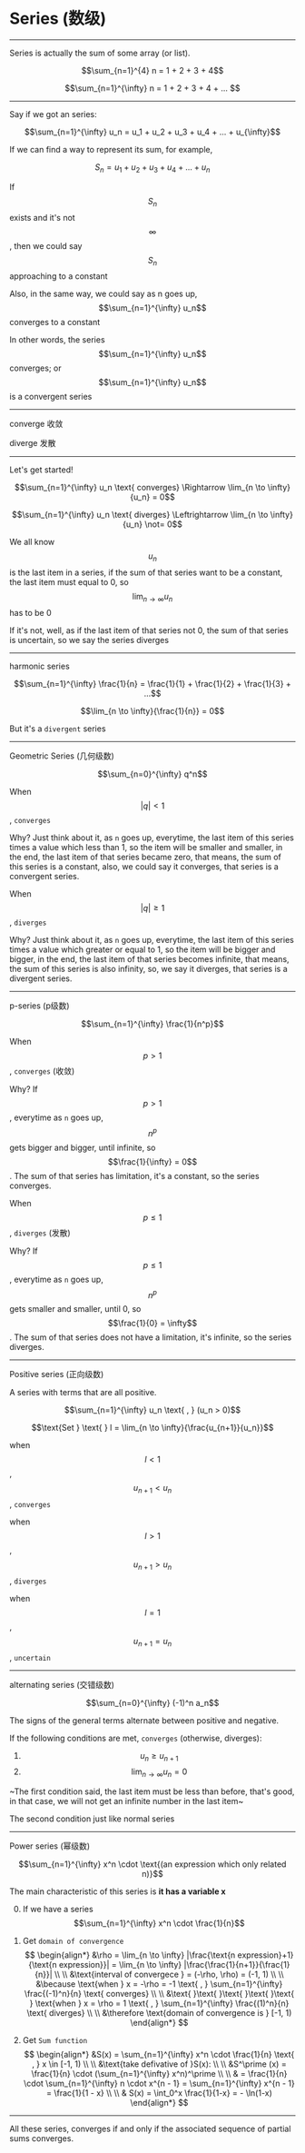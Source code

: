 # Series (数级)
___

Series is actually the sum of some array (or list).

$$\sum_{n=1}^{4} n = 1 + 2 + 3 + 4$$

$$\sum_{n=1}^{\infty} n = 1 + 2 + 3 + 4 + ... $$

___

Say if we got an series:

$$\sum_{n=1}^{\infty} u_n = u_1 + u_2 + u_3 + u_4 + ... + u_{\infty}$$

If we can find a way to represent its sum, for example,

$$S_n = u_1 + u_2 + u_3 + u_4 + ... + u_n$$

If $$S_n$$ exists and it's not $$\infty$$, then we could say $$S_n$$ approaching to a constant

Also, in the same way, we could say as n goes up, $$\sum_{n=1}^{\infty} u_n$$ converges to a constant

In other words, the series $$\sum_{n=1}^{\infty} u_n$$ converges; or $$\sum_{n=1}^{\infty} u_n$$ is a convergent series

___

converge
收敛

diverge
发散

___

Let's get started!

$$\sum_{n=1}^{\infty} u_n \text{ converges} \Rightarrow \lim_{n \to \infty}{u_n} = 0$$

$$\sum_{n=1}^{\infty} u_n \text{ diverges} \Leftrightarrow \lim_{n \to \infty}{u_n} \not= 0$$

We all know $$u_n$$ is the last item in a series, if the sum of that series want to be a constant, the last item must equal to 0, so $$\lim_{n \to \infty}{u_n}$$ has to be 0

If it's not, well, as if the last item of that series not 0, the sum of that series is uncertain, so we say the series diverges

___

harmonic series

$$\sum_{n=1}^{\infty} \frac{1}{n} = \frac{1}{1} + \frac{1}{2} + \frac{1}{3} + ...$$

$$\lim_{n \to \infty}{\frac{1}{n}} = 0$$

But it's a `divergent` series

___

Geometric Series (几何级数)

$$\sum_{n=0}^{\infty} q^n$$

When $$|q| < 1$$, `converges`

Why? Just think about it, as `n` goes up, everytime, the last item of this series times a value which less than 1, so the item will be smaller and smaller, in the end, the last item of that series became zero, that means, the sum of this series is a constant, also, we could say it converges, that series is a convergent series.

When $$|q| \ge 1$$, `diverges`

Why? Just think about it, as `n` goes up, everytime, the last item of this series times a value which greater or equal to 1, so the item will be bigger and bigger, in the end, the last item of that series becomes infinite, that means, the sum of this series is also infinity, so, we say it diverges, that series is a divergent series.

___

p-series (p级数)

$$\sum_{n=1}^{\infty} \frac{1}{n^p}$$

When $$p > 1$$, `converges` (收敛)

Why? If $$p > 1$$, everytime as `n` goes up, $$n^p$$ gets bigger and bigger, until infinite, so $$\frac{1}{\infty} = 0$$. The sum of that series has limitation, it's a constant, so the series converges.

When $$p \le 1$$, `diverges` (发散)

Why? If $$p \le 1$$, everytime as `n` goes up, $$n^p$$ gets smaller and smaller, until 0, so $$\frac{1}{0} = \infty$$. The sum of that series does not have a limitation, it's infinite, so the series diverges.

___

Positive series (正向级数)

A series with terms that are all positive.

$$\sum_{n=1}^{\infty} u_n \text{ , } (u_n > 0)$$

$$\text{Set }  \text{ } l = \lim_{n \to \infty}{\frac{u_{n+1}}{u_n}}$$

when $$l < 1$$ , $$u_{n+1} < u_n$$ , `converges`

when $$l > 1$$ , $$u_{n+1} > u_n$$ , `diverges`

when $$l = 1$$ , $$u_{n+1} = u_n$$ , `uncertain`
___

alternating series (交错级数)

$$\sum_{n=0}^{\infty} (-1)^n a_n$$

The signs of the general terms alternate between positive and negative.

If the following conditions are met, `converges` (otherwise, diverges):

1. $$u_n \ge u_{n+1}$$
2. $$\lim_{n \to \infty} u_n = 0$$

~The first condition said, the last item must be less than before, that's good, in that case, we will not get an infinite number in the last item~

The second condition just like normal series

___

Power series (幂级数)

$$\sum_{n=1}^{\infty} x^n \cdot \text{(an expression which only related n)}$$

The main characteristic of this series is **it has a variable x**

0. If we have a series $$\sum_{n=1}^{\infty} x^n \cdot \frac{1}{n}$$

1. Get `domain of convergence`
    $$
    \begin{align*}
    &\rho = \lim_{n \to \infty} |\frac{\text{n expression}+1}{\text{n expression}}|  = \lim_{n \to \infty} |\frac{\frac{1}{n+1}}{\frac{1}{n}}|
    \\ \\
    &\text{interval of convergece } = (-\rho, \rho) = (-1, 1)
    \\ \\
    &\because \text{when } x = -\rho = -1 \text{ , } \sum_{n=1}^{\infty} \frac{(-1)^n}{n} \text{ converges}
    \\ \\
    &\text{ }\text{ }\text{ }\text{ }\text{ } \text{when } x = \rho = 1 \text{ , } \sum_{n=1}^{\infty} \frac{(1)^n}{n} \text{ diverges}
    \\ \\
    &\therefore \text{domain of convergence is } [-1, 1)
    \end{align*}
    $$
3. Get `Sum function`
    $$
    \begin{align*}
    &S(x) = \sum_{n=1}^{\infty} x^n \cdot \frac{1}{n} \text{ , } x \in [-1, 1)
    \\ \\
    &\text{take defivative of }S(x):
    \\ \\
    &S^\prime (x) = \frac{1}{n} \cdot (\sum_{n=1}^{\infty} x^n)^\prime
    \\ \\
    & = \frac{1}{n} \cdot \sum_{n=1}^{\infty} n \cdot x^{n - 1} =  \sum_{n=1}^{\infty} x^{n - 1} = \frac{1}{1 - x}
    \\ \\
    & S(x) = \int_0^x  \frac{1}{1-x} = - \ln(1-x)
    \end{align*}
    $$
___

All these series, converges if and only if the associated sequence of partial sums converges.
